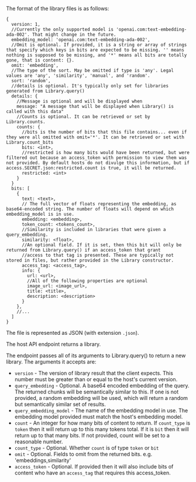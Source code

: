 The format of the library files is as follows:
```
{
  version: 1,
  //Currently the only supported model is 'openai.com:text-embedding-ada-002'. That might change in the future.
  embedding_model: 'openai.com:text-embedding-ada-002',
  //Omit is optional. If provided, it is a string or array of strings that specify which keys in bits are expected to be missing. '' means nothing is supposed to be missing, and '*' means all bits are totally gone, that is content: {}.
  omit: 'embedding',
  //The type of the sort. May be omitted if type is 'any'. Legal values are 'any', 'similarity', 'manual', and 'random'.
  sort: 'random',
  //details is optional. It's typically only set for libraries generated from Library.query()
  details: {
    //Message is optional and will be displayed when 
    message: "A message that will be displayed when Library() is called with this data"
    //Counts is optional. It can be retrieved or set by Library.counts.
    counts: {
      //bits is the number of bits that this file contains... even if they were all omitted with omit='*'. It can be retrieved or set with Library.count_bits
      bits: <int>,
      //restricted is how many bits would have been returned, but were filtered out because an access_token with permission to view them was not provided. By default hosts do not divulge this information, but if access.SECRET.json:restricted.count is true, it will be returned.
      restricted: <int>
    }
  }
  bits: [
    {
      text: <text>,
      // The full vector of floats representing the embedding, as base64-encoded string. The number of floats will depend on which embedding_model is in use.
      embedding: <embedding>,
      token_count: <tokens_count>,
      //Similarity is included in libraries that were given a query_embedding.
      similarity: <float>,
      //An optional field. If it is set, then this bit will only be returned from Library.query() if an access_token that grant
      //access to that tag is presented. These are typically not stored in files, but rather provided in the Library constructor.
      access_tag: <access_tag>,
      info: {
        url: <url>,
        //All of the following properties are optional
        image_url: <image_url>,
        title: <title>,
        description: <description>
      }
    },
    //...
  ]
}
```

The file is represented as JSON (with extension `.json`).

The host API endpoint returns a library.

The endpoint passes all of its arguments to Library.query() to return a new library. The arguments it accepts are:

- `version` - The version of library result that the client expects. This number must be greater than or equal to the host's current version.
- `query_embedding` - Optional. A base64 encoded embedding of the query. The returned chunks will be semantically similar to this. If one is not provided, a random embedding will be used, which will return a random but semantically similar set of results.
- `query_embedding_model` - The name of the embedding model in use. The embedding model provided must match the host's embedding model.
- `count` - An integer for how many bits of content to return. If `count_type` is `token` then it will return up to this many tokens total. If it is `bit` then it will return up to that many bits. If not provided, count will be set to a reasonable number.
- `count_type` - Optional. Whether `count` is of type `token` or `bit`
- `omit` - Optional. Fields to omit from the returned bits. e.g. 'embeddings,similarity'
- `access_token` - Optional. If provided then it will also include bits of content who have an `access_tag` that requires this access_token.
